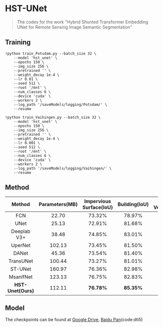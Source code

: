 # HST-UNet

> The codes for the work "Hybrid Shunted Transformer Embedding UNet
> for Remote Sensing Image Semantic Segmentation"

## Training

```shell
!python train_Potsdam.py --batch_size 32 \
    --model 'hst_unet' \
    --epochs 150 \
    --img_size 256 \
    --pretrained '' \
    --weight_decay 1e-4 \
    --lr 0.01 \
    --seed 512 \
    --root '/mnt' \
    --num_classes 6 \
    --device 'cuda' \
    --workers 2 \
    --log_path '/saveModels/logging/Potsdam/' \
    --resume
```

```shell
!python train_Vaihingen.py --batch_size 32 \
    --model 'hst_unet' \
    --epochs 150 \
    --img_size 256 \
    --pretrained '' \
    --weight_decay 1e-4 \
    --lr 0.001 \
    --seed 512 \
    --root '/mnt' \
    --num_classes 6 \
    --device 'cuda' \
    --workers 2 \
    --log_path '/saveModels/logging/Vaihingen/' \
    --resume
```

## Method

|       Method       | Parameters(MB) | Impervious Surface(IoU) | Building(IoU) | Low Vegetation(IoU) | Tree(IoU)  |  Car(IoU)  |    MIoU    |    m-F1    |
|:------------------:|:--------------:|:-----------------------:|:-------------:|:-------------------:|:----------:|:----------:|:----------:|:----------:|
|        FCN         |     22.70      |         73.32%          |    78.97%     |       54.80%        |   70.38%   |   39.92%   |   63.46%   |   76.65%   |
|        UNet        |     25.13      |         72.91%          |    81.68%     |       57.23%        |   71.63%   |   48.29%   |   66.35%   |   79.13%   |
|    Deeplab V3+     |     38.48      |         74.85%          |    83.01%     |       56.09%        |   71.54%   |   50.30%   |   67.16%   |   79.71%   |
|      UperNet       |     102.13     |         73.45%          |    81.50%     |       55.65%        |   71.31%   |   47.26%   |   65.84%   |   78.69%   |
|       DANet        |     45.36      |         73.54%          |    81.40%     |       56.88%        |   71.21%   |   42.68%   |   65.14%   |   78.00%   |
|     TransUNet      |     100.44     |         73.27%          |    81.01%     |       55.07%        |   71.08%   |   55.13%   |   67.11%   |   79.86%   |
|      ST-UNet       |     160.97     |         76.36%          |    82.98%     |       57.79%        |   72.53%   |   61.48%   |   70.23%   |   82.15%   |
|     MsanlfNet      |     123.13     |         76.75%          |    82.83%     |       60.25%        |   71.10%   |   55.51%   |   69.29%   |   81.45%   |
| **HST-Unet(Ours)** |     112.11     |       **76.78%**        |  **85.35%**   |     **60.26%**      | **72.78%** | **62.01%** | **71.44%** | **83.00%** |

## Model

The checkpoints can be found
at [Google Drive](https://drive.google.com/drive/folders/1cs84JBY7JLlUVanKiMxIEMBqL9Yed6jm?usp=sharing),
[Baidu Pan](https://pan.baidu.com/s/1HXR9CZforKhz2aPuSHulsg)(code:dti5)
